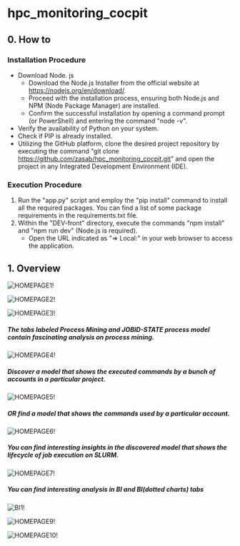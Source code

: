 # hpc_monitoring_cocpit

## 0. How to

### Installation Procedure

- Download Node. js 
    - Download the Node.js Installer from the official website at https://nodejs.org/en/download/.
    - Proceed with the installation process, ensuring both Node.js and NPM (Node Package Manager) are installed.
    - Confirm the successful installation by opening a command prompt (or PowerShell) and entering the command "node -v".
- Verify the availability of Python on your system.
- Check if PIP is already installed.
- Utilizing the GitHub platform, clone the desired project repository by executing the command "git clone https://github.com/zasab/hpc_monitoring_cocpit.git" and open the project in any Integrated Development Environment (IDE).

### Execution Procedure

1. Run the "app.py" script and employ the "pip install" command to install all the required packages. You can find a list of some package requirements in the requirements.txt file.
2. Within the "DEV-front" directory, execute the commands "npm install" and "npm run dev" (Node.js is required).
   - Open the URL indicated as "⇒ Local:" in your web browser to access the application.

## 1. Overview

![HOMEPAGE1!](read_me_assets/homepage1.png)


![HOMEPAGE2!](read_me_assets/homepage2.png)


![HOMEPAGE3!](read_me_assets/homepage3.png)

##### The tabs labeled *Process Mining and JOBID-STATE process model* contain fascinating analysis on process mining.

![HOMEPAGE4!](read_me_assets/discovery1.png)

##### Discover a model that shows the executed commands by a bunch of accounts in a particular project.

![HOMEPAGE5!](read_me_assets/discovery2.png)

##### OR find a model that shows the commands used by a particular account.

![HOMEPAGE6!](read_me_assets/discovery3.png)

##### You can find interesting insights in the discovered model that shows the lifecycle of job execution on SLURM.

![HOMEPAGE7!](read_me_assets/job-state.png)

##### You can find interesting analysis in *BI and BI(dotted charts)* tabs

![BI1!](read_me_assets/bi.png)


![HOMEPAGE9!](read_me_assets/BI-batching1.png)


![HOMEPAGE10!](read_me_assets/BI-batching2.png)



